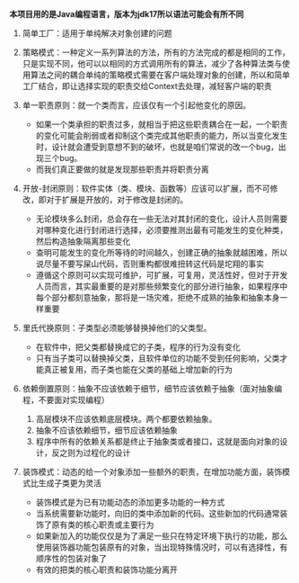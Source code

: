 **本项目用的是Java编程语言，版本为jdk17所以语法可能会有所不同**

1. 简单工厂：适用于单纯解决对象创建的问题
2. 策略模式：一种定义一系列算法的方法，所有的方法完成的都是相同的工作，只是实现不同，他可以以相同的方式调用所有的算法，减少了各种算法类与使用算法之间的耦合单纯的策略模式需要在客户端处理对象的创建，所以和简单工厂结合，即让选择实现的职责交给Context去处理，减轻客户端的职责
3. 单一职责原则：就一个类而言，应该仅有一个引起他变化的原因。
   - 如果一个类承担的职责过多，就相当于把这些职责耦合在一起，一个职责的变化可能会削弱或者抑制这个类完成其他职责的能力，所以当变化发生时，设计就会遭受到意想不到的破坏，也就是咱们常说的改一个bug，出现三个bug。
   - 而我们真正要做的就是发现那些职责并将职责分离
4. 开放-封闭原则：软件实体（类、模块、函数等）应该可以扩展，而不可修改，即对于扩展是开放的，对于修改是封闭的。
   - 无论模块多么封闭，总会存在一些无法对其封闭的变化，设计人员则需要对哪种变化进行封闭进行选择，必须要推测出最有可能发生的变化种类，然后构造抽象隔离那些变化
   - 查明可能发生的变化所等待的时间越久，创建正确的抽象就越困难，所以说尽量不要写屎山代码，否则重构都很难扭转这代码是坨翔的事实
   - 遵循这个原则可以实现可维护，可扩展，可复用，灵活性好，但对于开发人员而言，其实最重要的是对那些频繁变化的部分进行抽象，如果程序中每个部分都刻意抽象，那将是一场灾难，拒绝不成熟的抽象和抽象本身一样重要
5. 里氏代换原则：子类型必须能够替换掉他们的父类型。
   - 在软件中，把父类都替换成它的子类，程序的行为没有变化
   - 只有当子类可以替换掉父类，且软件单位的功能不受到任何影响，父类才能真正被复用，而子类也能在父类的基础上增加新的行为
6. 依赖倒置原则：抽象不应该依赖于细节，细节应该依赖于抽象（面对抽象编程，不要面对实现编程）
   1. 高层模块不应该依赖底层模块。两个都要依赖抽象。
   2. 抽象不应该依赖细节，细节应该依赖抽象
   3. 程序中所有的依赖关系都是终止于抽象类或者接口，这就是面向对象的设计，反之则为过程化的设计

7. 装饰模式：动态的给一个对象添加一些额外的职责，在增加功能方面，装饰模式比生成子类更为灵活
   - 装饰模式是为已有功能动态的添加更多功能的一种方式
   - 当系统需要新功能时，向旧的类中添加新的代码。这些新加的代码通常装饰了原有类的核心职责或主要行为
   - 如果新加入的功能仅仅是为了满足一些只在特定环境下执行的功能，那么使用装饰器功能包装原有的对象，当出现特殊情况时，可以有选择性，有顺序性的包装对象了
   - 有效的把类的核心职责和装饰功能分离开
